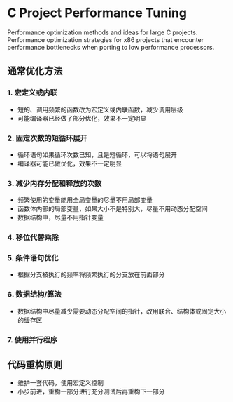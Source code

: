 # C Project Performance Tuning

Performance optimization methods and ideas for large C projects. Performance optimization strategies for x86 projects that encounter performance bottlenecks when porting to low performance processors. 
<!--more-->
## 通常优化方法
### 1. 宏定义或内联
  * 短的、调用频繁的函数改为宏定义或内联函数，减少调用层级
  * 可能编译器已经做了部分优化，效果不一定明显
### 2. 固定次数的短循环展开
  * 循环语句如果循环次数已知，且是短循环，可以将语句展开
  * 编译器可能已做优化，效果不一定明显
### 3. 减少内存分配和释放的次数
  * 频繁使用的变量能用全局变量的尽量不用局部变量
  * 函数体内部的局部变量，如果大小不是特别大，尽量不用动态分配空间
  * 数据结构中，尽量不用指针变量
### 4. 移位代替乘除
### 5. 条件语句优化
  * 根据分支被执行的频率将频繁执行的分支放在前面部分
### 6. 数据结构/算法
  * 数据结构中尽量减少需要动态分配空间的指针，改用联合、结构体或固定大小的缓存区
### 7. 使用并行程序
## 代码重构原则
* 维护一套代码，使用宏定义控制
* 小步前进，重构一部分进行充分测试后再重构下一部分


